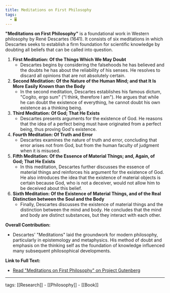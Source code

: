 ```yaml
---
title: Meditations on First Philosophy
tags:
  - 🖥️
---
```


**"Meditations on First Philosophy"** is a foundational work in Western philosophy by René Descartes (1641). It consists of six meditations in which Descartes seeks to establish a firm foundation for scientific knowledge by doubting all beliefs that can be called into question.

1. **First Meditation: Of the Things Which We May Doubt**
    - Descartes begins by considering the falsehoods he has believed and the doubts he has about the reliability of his senses. He resolves to discard all opinions that are not absolutely certain.
2. **Second Meditation: Of the Nature of the Human Mind; and that It Is More Easily Known than the Body**
    - In the second meditation, Descartes establishes his famous dictum, "Cogito, ergo sum" ("I think, therefore I am"). He argues that while he can doubt the existence of everything, he cannot doubt his own existence as a thinking being.
3. **Third Meditation: Of God; That He Exists**
    - Descartes presents arguments for the existence of God. He reasons that the idea of a perfect being must have originated from a perfect being, thus proving God's existence.
4. **Fourth Meditation: Of Truth and Error**
    - Descartes examines the nature of truth and error, concluding that error arises not from God, but from the human faculty of judgment when it is misused.
5. **Fifth Meditation: Of the Essence of Material Things; and, Again, of God; That He Exists**
    - In this meditation, Descartes further discusses the essence of material things and reinforces his argument for the existence of God. He also introduces the idea that the existence of material objects is certain because God, who is not a deceiver, would not allow him to be deceived about this belief.
6. **Sixth Meditation: Of the Existence of Material Things, and of the Real Distinction between the Soul and the Body**
    - Finally, Descartes discusses the existence of material things and the distinction between the mind and body. He concludes that the mind and body are distinct substances, but they interact with each other.

**Overall Contribution:**  
- Descartes' "Meditations" laid the groundwork for modern philosophy, particularly in epistemology and metaphysics. His method of doubt and emphasis on the thinking self as the foundation of knowledge influenced many subsequent philosophical developments.

**Link to Full Text:**  
- [Read "Meditations on First Philosophy" on Project Gutenberg](https://www.gutenberg.org/ebooks/59)

---

tags: [[Research]] - [[Philosophy]] - [[Book]]
